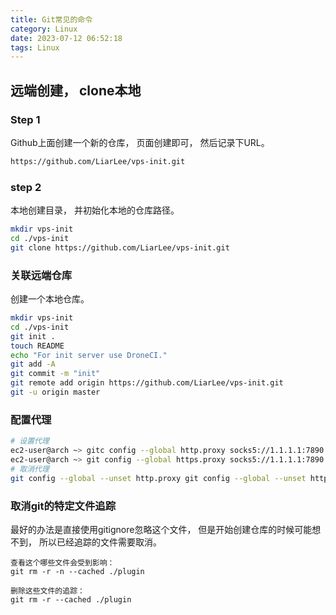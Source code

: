 ```yaml
---
title: Git常见的命令
category: Linux
date: 2023-07-12 06:52:18
tags: Linux
---
```


## 远端创建， clone本地
### Step 1
Github上面创建一个新的仓库， 页面创建即可， 然后记录下URL。
```bash
https://github.com/LiarLee/vps-init.git
```

### step 2
本地创建目录， 并初始化本地的仓库路径。
```bash
mkdir vps-init
cd ./vps-init
git clone https://github.com/LiarLee/vps-init.git
```

### 关联远端仓库 
创建一个本地仓库。
```bash
mkdir vps-init
cd ./vps-init
git init .
touch README
echo "For init server use DroneCI."
git add -A
git commit -m "init"
git remote add origin https://github.com/LiarLee/vps-init.git
git -u origin master
```

### 配置代理
```bash
# 设置代理
ec2-user@arch ~> gitc config --global http.proxy socks5://1.1.1.1:7890
ec2-user@arch ~> git config --global https.proxy socks5://1.1.1.1:7890
# 取消代理
git config --global --unset http.proxy git config --global --unset https.proxy
```

### 取消git的特定文件追踪

最好的办法是直接使用gitignore忽略这个文件， 但是开始创建仓库的时候可能想不到， 所以已经追踪的文件需要取消。 

```git
查看这个哪些文件会受到影响： 
git rm -r -n --cached ./plugin 

删除这些文件的追踪： 
git rm -r --cached ./plugin

```



